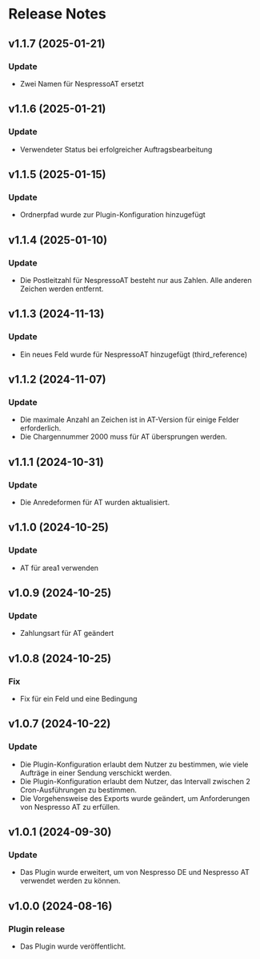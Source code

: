 # Release Notes

## v1.1.7 (2025-01-21)

### Update
- Zwei Namen für NespressoAT ersetzt

## v1.1.6 (2025-01-21)

### Update
- Verwendeter Status bei erfolgreicher Auftragsbearbeitung

## v1.1.5 (2025-01-15)

### Update
- Ordnerpfad wurde zur Plugin-Konfiguration hinzugefügt

## v1.1.4 (2025-01-10)

### Update
- Die Postleitzahl für NespressoAT besteht nur aus Zahlen. Alle anderen Zeichen werden entfernt.

## v1.1.3 (2024-11-13)

### Update
- Ein neues Feld wurde für NespressoAT hinzugefügt (third_reference)
  
## v1.1.2 (2024-11-07)

### Update
- Die maximale Anzahl an Zeichen ist in AT-Version für einige Felder erforderlich.
- Die Chargennummer 2000 muss für AT übersprungen werden.

## v1.1.1 (2024-10-31)

### Update
- Die Anredeformen für AT wurden aktualisiert.

## v1.1.0 (2024-10-25)

### Update
- AT für area1 verwenden

## v1.0.9 (2024-10-25)

### Update
- Zahlungsart für AT geändert

## v1.0.8 (2024-10-25)

### Fix
- Fix für ein Feld und eine Bedingung

## v1.0.7 (2024-10-22)

### Update
- Die Plugin-Konfiguration erlaubt dem Nutzer zu bestimmen, wie viele Aufträge in einer Sendung verschickt werden.
- Die Plugin-Konfiguration erlaubt dem Nutzer, das Intervall zwischen 2 Cron-Ausführungen zu bestimmen.
- Die Vorgehensweise des Exports wurde geändert, um Anforderungen von Nespresso AT zu erfüllen.

## v1.0.1 (2024-09-30)

### Update
- Das Plugin wurde erweitert, um von Nespresso DE und Nespresso AT verwendet werden zu können.

## v1.0.0 (2024-08-16)

### Plugin release
- Das Plugin wurde veröffentlicht.

